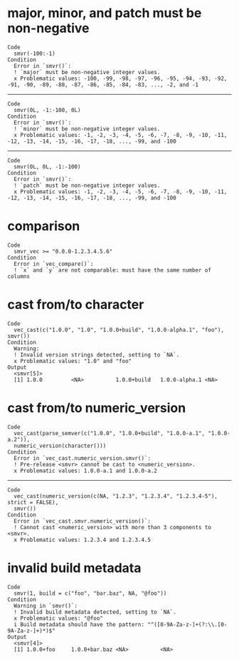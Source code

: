 # major, minor, and patch must be non-negative

    Code
      smvr(-100:-1)
    Condition
      Error in `smvr()`:
      ! `major` must be non-negative integer values.
      x Problematic values: -100, -99, -98, -97, -96, -95, -94, -93, -92, -91, -90, -89, -88, -87, -86, -85, -84, -83, ..., -2, and -1

---

    Code
      smvr(0L, -1:-100, 0L)
    Condition
      Error in `smvr()`:
      ! `minor` must be non-negative integer values.
      x Problematic values: -1, -2, -3, -4, -5, -6, -7, -8, -9, -10, -11, -12, -13, -14, -15, -16, -17, -18, ..., -99, and -100

---

    Code
      smvr(0L, 0L, -1:-100)
    Condition
      Error in `smvr()`:
      ! `patch` must be non-negative integer values.
      x Problematic values: -1, -2, -3, -4, -5, -6, -7, -8, -9, -10, -11, -12, -13, -14, -15, -16, -17, -18, ..., -99, and -100

# comparison

    Code
      smvr_vec >= "0.0.0-1.2.3.4.5.6"
    Condition
      Error in `vec_compare()`:
      ! `x` and `y` are not comparable: must have the same number of columns

# cast from/to character

    Code
      vec_cast(c("1.0.0", "1.0", "1.0.0+build", "1.0.0-alpha.1", "foo"), smvr())
    Condition
      Warning:
      ! Invalid version strings detected, setting to `NA`.
      x Problematic values: "1.0" and "foo"
    Output
      <smvr[5]>
      [1] 1.0.0         <NA>          1.0.0+build   1.0.0-alpha.1 <NA>         

# cast from/to numeric_version

    Code
      vec_cast(parse_semver(c("1.0.0", "1.0.0+build", "1.0.0-a.1", "1.0.0-a.2")),
      numeric_version(character()))
    Condition
      Error in `vec_cast.numeric_version.smvr()`:
      ! Pre-release <smvr> cannot be cast to <numeric_version>.
      x Problematic values: 1.0.0-a.1 and 1.0.0-a.2

---

    Code
      vec_cast(numeric_version(c(NA, "1.2.3", "1.2.3.4", "1.2.3.4-5"), strict = FALSE),
      smvr())
    Condition
      Error in `vec_cast.smvr.numeric_version()`:
      ! Cannot cast <numeric_version> with more than 3 components to <smvr>.
      x Problematic values: 1.2.3.4 and 1.2.3.4.5

# invalid build metadata

    Code
      smvr(1, build = c("foo", "bar.baz", NA, "@foo"))
    Condition
      Warning in `smvr()`:
      ! Invalid build metadata detected, setting to `NA`.
      x Problematic values: "@foo"
      i Build metadata should have the pattern: "^([0-9A-Za-z-]+(?:\\.[0-9A-Za-z-]+)*)$"
    Output
      <smvr[4]>
      [1] 1.0.0+foo     1.0.0+bar.baz <NA>          <NA>         

